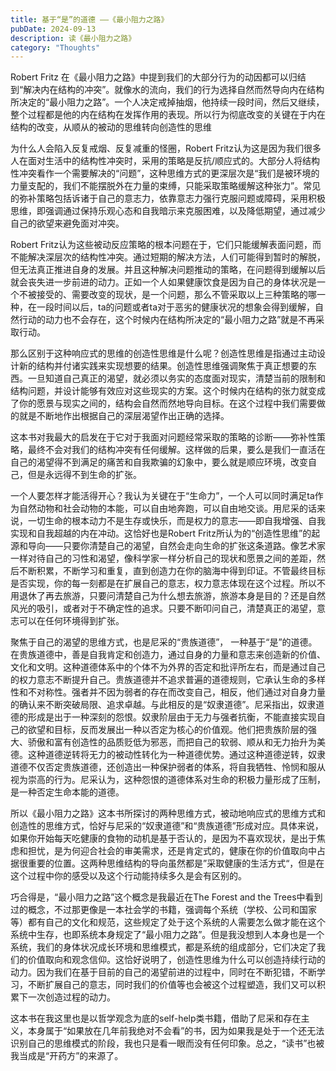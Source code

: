```yaml
---
title: 基于“是”的道德 ——《最小阻力之路》
pubDate: 2024-09-13
description: 读《最小阻力之路》
category: "Thoughts"
---
```

Robert Fritz 在《最小阻力之路》中提到我们的大部分行为的动因都可以归结到“解决内在结构的冲突”。就像水的流向，我们的行为选择自然而然导向内在结构所决定的“最小阻力之路”。一个人决定戒掉抽烟，他持续一段时间，然后又继续，整个过程都是他的内在结构在发挥作用的表现。所以行为彻底改变的关键在于内在结构的改变，从顺从的被动的思维转向创造性的思维

为什么人会陷入反复戒烟、反复减重的怪圈，Robert Fritz认为这是因为我们很多人在面对生活中的结构性冲突时，采用的策略是反抗/顺应式的。大部分人将结构性冲突看作一个需要解决的“问题”，这种思维方式的更深层次是“我们是被环境的力量支配的，我们不能摆脱外在力量的束缚，只能采取策略缓解这种张力”。常见的弥补策略包括诉诸于自己的意志力，依靠意志力强行克服问题或障碍，采用积极思维，即强调通过保持乐观心态和自我暗示来克服困难，以及降低期望，通过减少自己的欲望来避免面对冲突。

Robert Fritz认为这些被动反应策略的根本问题在于，它们只能缓解表面问题，而不能解决深层次的结构性冲突。通过短期的解决方法，人们可能得到暂时的解脱，但无法真正推进自身的发展。并且这种解决问题推动的策略，在问题得到缓解以后就会丧失进一步前进的动力。正如一个人如果健康饮食是因为自己的身体状况是一个不被接受的、需要改变的现状，是一个问题，那么不管采取以上三种策略的哪一种，在一段时间以后，ta的问题或者ta对于恶劣的健康状况的想象会得到缓解，自然行动的动力也不会存在，这个时候内在结构所决定的“最小阻力之路”就是不再采取行动。

那么区别于这种响应式的思维的创造性思维是什么呢？创造性思维是指通过主动设计新的结构并付诸实践来实现想要的结果。创造性思维强调聚焦于真正想要的东西。一旦知道自己真正的渴望，就必须以务实的态度面对现实，清楚当前的限制和结构问题，并设计能够有效应对这些现实的方案。这个时候内在结构的张力就变成了你的愿景与现实之间的，结构会自然而然地导向目标。在这个过程中我们需要做的就是不断地作出根据自己的深层渴望作出正确的选择。

这本书对我最大的启发在于它对于我面对问题经常采取的策略的诊断——弥补性策略，最终不会对我们的结构冲突有任何缓解。这样做的后果，要么是我们一直活在自己的渴望得不到满足的痛苦和自我欺骗的幻象中，要么就是顺应环境，改变自己，但是永远得不到生命的扩张。

一个人要怎样才能活得开心？我认为关键在于“生命力”，一个人可以同时满足ta作为自然动物和社会动物的本能，可以自由地奔跑，可以自由地交谈。用尼采的话来说，一切生命的根本动力不是生存或快乐，而是权力的意志——即自我增强、自我实现和自我超越的内在冲动。这恰好也是Robert Fritz所认为的“创造性思维”的起源和导向——只要你清楚自己的渴望，自然会走向生命的扩张这条道路。像艺术家一样对待自己的习性和渴望，像科学家一样分析自己的现状和愿景之间的差距，然后不断积累，不断学习和重复，直到创造力在你的脑海中得到印证。不管最终目标是否实现，你的每一刻都是在扩展自己的意志，权力意志体现在这个过程。所以不用退休了再去旅游，只要问清楚自己为什么想去旅游，旅游本身是目的？还是自然风光的吸引，或者对于不确定性的追求。只要不断叩问自己，清楚真正的渴望，意志可以在任何环境得到扩张。

聚焦于自己的渴望的思维方式，也是尼采的“贵族道德”， 一种基于“是”的道德。在贵族道德中，善是自我肯定和创造力，通过自身的力量和意志来创造新的价值、文化和文明。这种道德体系中的个体不为外界的否定和批评所左右，而是通过自己的权力意志不断提升自己。贵族道德并不追求普遍的道德规则，它承认生命的多样性和不对称性。强者并不因为弱者的存在而改变自己，相反，他们通过对自身力量的确认来不断突破局限、追求卓越。与此相反的是“奴隶道德”。尼采指出，奴隶道德的形成是出于一种深刻的怨恨。奴隶阶层由于无力与强者抗衡，不能直接实现自己的欲望和目标，反而发展出一种以否定为核心的价值观。他们把贵族阶层的强大、骄傲和富有创造性的品质贬低为邪恶，而把自己的软弱、顺从和无力抬升为美德。这种道德逆转将无力的被动性转化为一种道德优势。通过这种道德逆转，奴隶道德不仅否定贵族道德，还创造出一种保护弱者的体系，将自我牺牲、怜悯和服从视为崇高的行为。尼采认为，这种怨恨的道德体系对生命的积极力量形成了压制，是一种否定生命本能的道德。

所以《最小阻力之路》这本书所探讨的两种思维方式，被动地响应式的思维方式和创造性的思维方式，恰好与尼采的“奴隶道德”和“贵族道德”形成对应。具体来说，如果你开始每天吃健康的食物的动机是基于否认的，是因为不喜欢现状，是出于焦虑和担忧，是为何迎合社会的审美需求，还是肯定式的，健康在你的价值取向中占据很重要的位置。这两种思维结构的导向虽然都是”采取健康的生活方式“，但是在这个过程中你的感受以及这个行动能持续多久是会有区别的。

巧合得是，“最小阻力之路”这个概念是我最近在The Forest and the Trees中看到过的概念，不过那更像是一本社会学的书籍，强调每个系统（学校、公司和国家等）都有自己的文化和规范，这些规定了处于这个系统的人需要怎么做才能在这个系统中生存，也即系统本身规定了“最小阻力之路”。但是我没想到人本身也是一个系统，我们的身体状况成长环境和思维模式，都是系统的组成部分，它们决定了我们的价值取向和观念信仰。这恰好说明了，创造性思维为什么可以创造持续行动的动力。因为我们在基于目前的自己的渴望前进的过程中，同时在不断犯错，不断学习，不断扩展自己的意志，同时我们的价值等也会被这个过程塑造，我们又可以积累下一次创造过程的动力。

这本书在我这里也是以哲学观念为底的self-help类书籍，借助了尼采和存在主义，本身属于“如果放在几年前我绝对不会看”的书，因为如果我是处于一个还无法识别自己的思维模式的阶段，我也只是看一眼而没有任何印象。总之，“读书”也被我当成是“开药方”的来源了。

